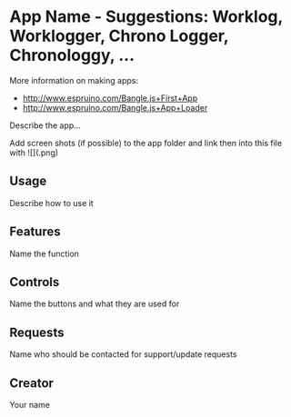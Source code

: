 # App Name - Suggestions: Worklog, Worklogger, Chrono Logger, Chronologgy, ...

More information on making apps:

* http://www.espruino.com/Bangle.js+First+App
* http://www.espruino.com/Bangle.js+App+Loader

Describe the app...

Add screen shots (if possible) to the app folder and link then into this file with ![](<name>.png)

## Usage

Describe how to use it

## Features

Name the function

## Controls

Name the buttons and what they are used for

## Requests

Name who should be contacted for support/update requests

## Creator

Your name
